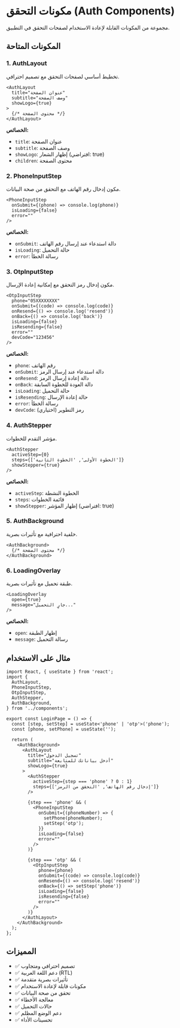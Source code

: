 # مكونات التحقق (Auth Components)

مجموعة من المكونات القابلة لإعادة الاستخدام لصفحات التحقق في التطبيق.

## المكونات المتاحة

### 1. AuthLayout
تخطيط أساسي لصفحات التحقق مع تصميم احترافي.

```tsx
<AuthLayout
  title="عنوان الصفحة"
  subtitle="وصف الصفحة"
  showLogo={true}
>
  {/* محتوى الصفحة */}
</AuthLayout>
```

**الخصائص:**
- `title`: عنوان الصفحة
- `subtitle`: وصف الصفحة
- `showLogo`: إظهار الشعار (افتراضي: true)
- `children`: محتوى الصفحة

### 2. PhoneInputStep
مكون إدخال رقم الهاتف مع التحقق من صحة البيانات.

```tsx
<PhoneInputStep
  onSubmit={(phone) => console.log(phone)}
  isLoading={false}
  error=""
/>
```

**الخصائص:**
- `onSubmit`: دالة استدعاء عند إرسال رقم الهاتف
- `isLoading`: حالة التحميل
- `error`: رسالة الخطأ

### 3. OtpInputStep
مكون إدخال رمز التحقق مع إمكانية إعادة الإرسال.

```tsx
<OtpInputStep
  phone="05XXXXXXXX"
  onSubmit={(code) => console.log(code)}
  onResend={() => console.log('resend')}
  onBack={() => console.log('back')}
  isLoading={false}
  isResending={false}
  error=""
  devCode="123456"
/>
```

**الخصائص:**
- `phone`: رقم الهاتف
- `onSubmit`: دالة استدعاء عند إرسال الرمز
- `onResend`: دالة إعادة إرسال الرمز
- `onBack`: دالة العودة للخطوة السابقة
- `isLoading`: حالة التحميل
- `isResending`: حالة إعادة الإرسال
- `error`: رسالة الخطأ
- `devCode`: رمز التطوير (اختياري)

### 4. AuthStepper
مؤشر التقدم للخطوات.

```tsx
<AuthStepper
  activeStep={0}
  steps={['الخطوة الأولى', 'الخطوة الثانية']}
  showStepper={true}
/>
```

**الخصائص:**
- `activeStep`: الخطوة النشطة
- `steps`: قائمة الخطوات
- `showStepper`: إظهار المؤشر (افتراضي: true)

### 5. AuthBackground
خلفية احترافية مع تأثيرات بصرية.

```tsx
<AuthBackground>
  {/* محتوى الصفحة */}
</AuthBackground>
```

### 6. LoadingOverlay
طبقة تحميل مع تأثيرات بصرية.

```tsx
<LoadingOverlay
  open={true}
  message="جارٍ التحميل..."
/>
```

**الخصائص:**
- `open`: إظهار الطبقة
- `message`: رسالة التحميل

## مثال على الاستخدام

```tsx
import React, { useState } from 'react';
import {
  AuthLayout,
  PhoneInputStep,
  OtpInputStep,
  AuthStepper,
  AuthBackground,
} from '../components';

export const LoginPage = () => {
  const [step, setStep] = useState<'phone' | 'otp'>('phone');
  const [phone, setPhone] = useState('');

  return (
    <AuthBackground>
      <AuthLayout
        title="تسجيل الدخول"
        subtitle="أدخل بياناتك للمتابعة"
        showLogo={true}
      >
        <AuthStepper
          activeStep={step === 'phone' ? 0 : 1}
          steps={['إدخال رقم الهاتف', 'التحقق من الرمز']}
        />

        {step === 'phone' && (
          <PhoneInputStep
            onSubmit={(phoneNumber) => {
              setPhone(phoneNumber);
              setStep('otp');
            }}
            isLoading={false}
            error=""
          />
        )}

        {step === 'otp' && (
          <OtpInputStep
            phone={phone}
            onSubmit={(code) => console.log(code)}
            onResend={() => console.log('resend')}
            onBack={() => setStep('phone')}
            isLoading={false}
            isResending={false}
            error=""
          />
        )}
      </AuthLayout>
    </AuthBackground>
  );
};
```

## المميزات

- ✅ تصميم احترافي ومتجاوب
- ✅ دعم اللغة العربية (RTL)
- ✅ تأثيرات بصرية متقدمة
- ✅ مكونات قابلة لإعادة الاستخدام
- ✅ تحقق من صحة البيانات
- ✅ معالجة الأخطاء
- ✅ حالات التحميل
- ✅ دعم الوضع المظلم
- ✅ تحسينات الأداء
